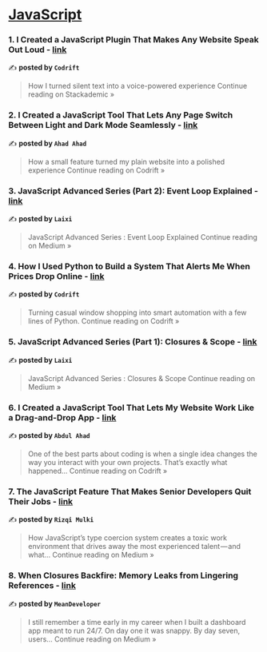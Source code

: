 
<h1><a href=https://medium.com/tag/javascript-development/recommended target="_blank" rel="noopener noreferrer">JavaScript</a></h1>
<h3>1. I Created a JavaScript Plugin That Makes Any Website Speak Out Loud - <a href="https://blog.stackademic.com/i-created-a-javascript-plugin-that-makes-any-website-speak-out-loud-90f69abac073?source=rss------javascript_development-5" target="_blank" rel="noopener noreferrer">link</a></h3>

✍️ **posted by `Codrift `**

<blockquote>How I turned silent text into a voice-powered experience
Continue reading on Stackademic »</blockquote>

<h3>2. I Created a JavaScript Tool That Lets Any Page Switch Between Light and Dark Mode Seamlessly - <a href="https://medium.com/codrift/i-created-a-javascript-tool-that-lets-any-page-switch-between-light-and-dark-mode-seamlessly-fb7887594ee3?source=rss------javascript_development-5" target="_blank" rel="noopener noreferrer">link</a></h3>

✍️ **posted by `Ahad Ahad`**

<blockquote>How a small feature turned my plain website into a polished experience
Continue reading on Codrift »</blockquote>

<h3>3. JavaScript Advanced Series (Part 2): Event Loop Explained - <a href="https://medium.com/@huanzidage/javascript-advanced-series-part-2-event-loop-explained-b1d3afc6acbb?source=rss------javascript_development-5" target="_blank" rel="noopener noreferrer">link</a></h3>

✍️ **posted by `Laixi`**

<blockquote>JavaScript Advanced Series : Event Loop Explained
Continue reading on Medium »</blockquote>

<h3>4. How I Used Python to Build a System That Alerts Me When Prices Drop Online - <a href="https://medium.com/codrift/how-i-used-python-to-build-a-system-that-alerts-me-when-prices-drop-online-e7116e95ce43?source=rss------javascript_development-5" target="_blank" rel="noopener noreferrer">link</a></h3>

✍️ **posted by `Codrift `**

<blockquote>Turning casual window shopping into smart automation with a few lines of Python.
Continue reading on Codrift »</blockquote>

<h3>5. JavaScript Advanced Series (Part 1): Closures & Scope - <a href="https://medium.com/@huanzidage/javascript-advanced-series-part-1-closures-scope-7d672673e82a?source=rss------javascript_development-5" target="_blank" rel="noopener noreferrer">link</a></h3>

✍️ **posted by `Laixi`**

<blockquote>JavaScript Advanced Series : Closures & Scope
Continue reading on Medium »</blockquote>

<h3>6. I Created a JavaScript Tool That Lets My Website Work Like a Drag-and-Drop App - <a href="https://medium.com/codrift/i-created-a-javascript-tool-that-lets-my-website-work-like-a-drag-and-drop-app-31ece0413b2a?source=rss------javascript_development-5" target="_blank" rel="noopener noreferrer">link</a></h3>

✍️ **posted by `Abdul Ahad`**

<blockquote>One of the best parts about coding is when a single idea changes the way you interact with your own projects. That’s exactly what happened…
Continue reading on Codrift »</blockquote>

<h3>7. The JavaScript Feature That Makes Senior Developers Quit Their Jobs - <a href="https://medium.com/@rizqimulkisrc/the-javascript-feature-that-makes-senior-developers-quit-their-jobs-4c0cc94840e5?source=rss------javascript_development-5" target="_blank" rel="noopener noreferrer">link</a></h3>

✍️ **posted by `Rizqi Mulki`**

<blockquote>How JavaScript’s type coercion system creates a toxic work environment that drives away the most experienced talent — and what…
Continue reading on Medium »</blockquote>

<h3>8. When Closures Backfire: Memory Leaks from Lingering References - <a href="https://medium.com/@developerwhoismean/when-closures-backfire-memory-leaks-from-lingering-references-b62dd10c0558?source=rss------javascript_development-5" target="_blank" rel="noopener noreferrer">link</a></h3>

✍️ **posted by `MeanDeveloper`**

<blockquote>I still remember a time early in my career when I built a dashboard app meant to run 24/7. On day one it was snappy. By day seven, users…
Continue reading on Medium »</blockquote>


